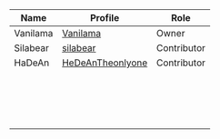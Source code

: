 | Name     | Profile                  | Role        |
|----------|--------------------------|-------------|
| Vanilama |  [Vanilama](https://vanilama-modded.github.io/VanilamasProfile/)   | Owner       |
| Silabear | [silabear](https://silabear.carrd.co) | Contributor |
| HaDeAn   |  [HeDeAnTheonlyone](https://github.com/HeDeAnTheonlyone)  | Contributor |
|||||
|||||
|||||
|||||
|||||
|||||
|||||
|||||
|||||
|||||
|||||
|||||
|||||
|||||
|||||
|||||
|||||
